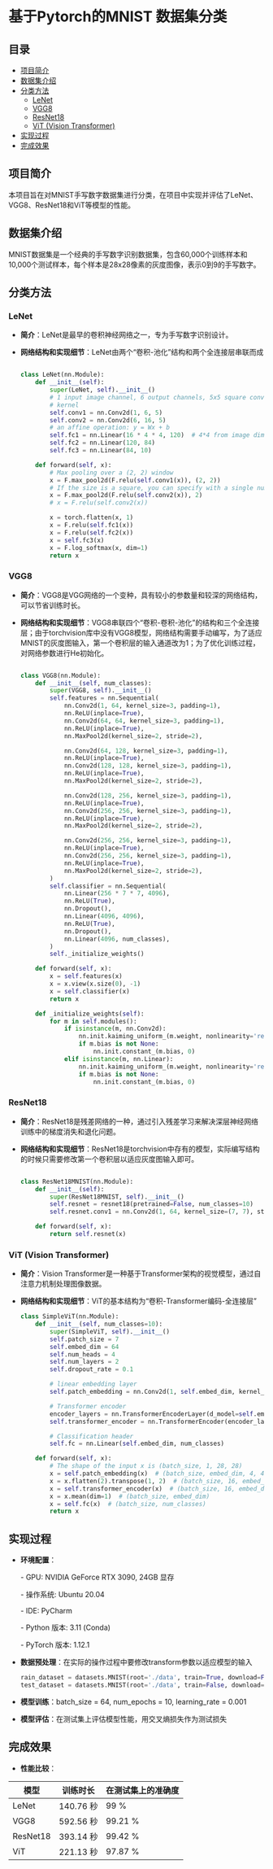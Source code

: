 # 基于Pytorch的MNIST 数据集分类

## 目录
- [项目简介](#项目简介)
- [数据集介绍](#数据集介绍)
- [分类方法](#分类方法)
  - [LeNet](#lenet)
  - [VGG8](#vgg8)
  - [ResNet18](#resnet18)
  - [ViT (Vision Transformer)](#vit-vision-transformer)
- [实现过程](#实现过程)
- [完成效果](#完成效果)

## 项目简介
本项目旨在对MNIST手写数字数据集进行分类，在项目中实现并评估了LeNet、VGG8、ResNet18和ViT等模型的性能。

## 数据集介绍
MNIST数据集是一个经典的手写数字识别数据集，包含60,000个训练样本和10,000个测试样本，每个样本是28x28像素的灰度图像，表示0到9的手写数字。

## 分类方法

### LeNet
- **简介**：LeNet是最早的卷积神经网络之一，专为手写数字识别设计。

- **网络结构和实现细节**：LeNet由两个“卷积-池化”结构和两个全连接层串联而成

  ```python
  
  class LeNet(nn.Module):
      def __init__(self):
          super(LeNet, self).__init__()
          # 1 input image channel, 6 output channels, 5x5 square convolution
          # kernel
          self.conv1 = nn.Conv2d(1, 6, 5)
          self.conv2 = nn.Conv2d(6, 16, 5)
          # an affine operation: y = Wx + b
          self.fc1 = nn.Linear(16 * 4 * 4, 120)  # 4*4 from image dimension
          self.fc2 = nn.Linear(120, 84)
          self.fc3 = nn.Linear(84, 10)
  
      def forward(self, x):
          # Max pooling over a (2, 2) window
          x = F.max_pool2d(F.relu(self.conv1(x)), (2, 2))
          # If the size is a square, you can specify with a single number
          x = F.max_pool2d(F.relu(self.conv2(x)), 2)
          # x = F.relu(self.conv2(x))
  
          x = torch.flatten(x, 1)
          x = F.relu(self.fc1(x))
          x = F.relu(self.fc2(x))
          x = self.fc3(x)
          x = F.log_softmax(x, dim=1)
          return x

### VGG8
- **简介**：VGG8是VGG网络的一个变种，具有较小的参数量和较深的网络结构，可以节省训练时长。

- **网络结构和实现细节**：VGG8串联四个“卷积-卷积-池化”的结构和三个全连接层；由于torchvision库中没有VGG8模型，网络结构需要手动编写，为了适应MNIST的灰度图输入，第一个卷积层的输入通道改为1；为了优化训练过程，对网络参数进行He初始化。

  ```python
  
  class VGG8(nn.Module):
      def __init__(self, num_classes):
          super(VGG8, self).__init__()
          self.features = nn.Sequential(
              nn.Conv2d(1, 64, kernel_size=3, padding=1),
              nn.ReLU(inplace=True),
              nn.Conv2d(64, 64, kernel_size=3, padding=1),
              nn.ReLU(inplace=True),
              nn.MaxPool2d(kernel_size=2, stride=2),
  
              nn.Conv2d(64, 128, kernel_size=3, padding=1),
              nn.ReLU(inplace=True),
              nn.Conv2d(128, 128, kernel_size=3, padding=1),
              nn.ReLU(inplace=True),
              nn.MaxPool2d(kernel_size=2, stride=2),
  
              nn.Conv2d(128, 256, kernel_size=3, padding=1),
              nn.ReLU(inplace=True),
              nn.Conv2d(256, 256, kernel_size=3, padding=1),
              nn.ReLU(inplace=True),
              nn.MaxPool2d(kernel_size=2, stride=2),
  
              nn.Conv2d(256, 256, kernel_size=3, padding=1),
              nn.ReLU(inplace=True),
              nn.Conv2d(256, 256, kernel_size=3, padding=1),
              nn.ReLU(inplace=True),
              nn.MaxPool2d(kernel_size=2, stride=2),
          )
          self.classifier = nn.Sequential(
              nn.Linear(256 * 7 * 7, 4096),
              nn.ReLU(True),
              nn.Dropout(),
              nn.Linear(4096, 4096),
              nn.ReLU(True),
              nn.Dropout(),
              nn.Linear(4096, num_classes),
          )
          self._initialize_weights()
  
      def forward(self, x):
          x = self.features(x)
          x = x.view(x.size(0), -1)
          x = self.classifier(x)
          return x
  
      def _initialize_weights(self):
          for m in self.modules():
              if isinstance(m, nn.Conv2d):
                  nn.init.kaiming_uniform_(m.weight, nonlinearity='relu')  # Initialize with He
                  if m.bias is not None:
                      nn.init.constant_(m.bias, 0)
              elif isinstance(m, nn.Linear):
                  nn.init.kaiming_uniform_(m.weight, nonlinearity='relu')  # Initialize the classifier using He
                  if m.bias is not None:
                      nn.init.constant_(m.bias, 0)

### ResNet18
- **简介**：ResNet18是残差网络的一种，通过引入残差学习来解决深层神经网络训练中的梯度消失和退化问题。

- **网络结构和实现细节**：ResNet18是torchvision中存有的模型，实际编写结构的时候只需要修改第一个卷积层以适应灰度图输入即可。

  ```python
  
  class ResNet18MNIST(nn.Module):
      def __init__(self):
          super(ResNet18MNIST, self).__init__()
          self.resnet = resnet18(pretrained=False, num_classes=10)
          self.resnet.conv1 = nn.Conv2d(1, 64, kernel_size=(7, 7), stride=(2, 2), padding=(3, 3), bias=False)
  
      def forward(self, x):
          return self.resnet(x)

### ViT (Vision Transformer)
- **简介**：Vision Transformer是一种基于Transformer架构的视觉模型，通过自注意力机制处理图像数据。

- **网络结构和实现细节**：ViT的基本结构为“卷积-Transformer编码-全连接层”

  ```python
  class SimpleViT(nn.Module):
      def __init__(self, num_classes=10):
          super(SimpleViT, self).__init__()
          self.patch_size = 7
          self.embed_dim = 64
          self.num_heads = 4
          self.num_layers = 2
          self.dropout_rate = 0.1
  
          # linear embedding layer
          self.patch_embedding = nn.Conv2d(1, self.embed_dim, kernel_size=self.patch_size, stride=self.patch_size)
  
          # Transformer encoder
          encoder_layers = nn.TransformerEncoderLayer(d_model=self.embed_dim, nhead=self.num_heads)
          self.transformer_encoder = nn.TransformerEncoder(encoder_layers, num_layers=self.num_layers)
  
          # Classification header
          self.fc = nn.Linear(self.embed_dim, num_classes)
  
      def forward(self, x):
          # The shape of the input x is (batch_size, 1, 28, 28)
          x = self.patch_embedding(x)  # (batch_size, embed_dim, 4, 4)
          x = x.flatten(2).transpose(1, 2)  # (batch_size, 16, embed_dim)
          x = self.transformer_encoder(x)  # (batch_size, 16, embed_dim)
          x = x.mean(dim=1)  # (batch_size, embed_dim)
          x = self.fc(x)  # (batch_size, num_classes)
          return x
  ```

  

## 实现过程
- **环境配置**：

  \- GPU: NVIDIA GeForce RTX 3090, 24GB 显存

  \- 操作系统: Ubuntu 20.04 

  \- IDE: PyCharm

  \- Python 版本: 3.11 (Conda)

  \- PyTorch 版本: 1.12.1

- **数据预处理**：在实际的操作过程中要修改transform参数以适应模型的输入

  ```python
  rain_dataset = datasets.MNIST(root='./data', train=True, download=False, transform=transform)
  test_dataset = datasets.MNIST(root='./data', train=False, download=False, transform=transform)

- **模型训练**：batch_size = 64, num_epochs = 10, learning_rate = 0.001

- **模型评估**：在测试集上评估模型性能，用交叉熵损失作为测试损失

## 完成效果
- **性能比较**：


| 模型     | 训练时长 | 在测试集上的准确度 |
|----------|----------|:------------------|
| LeNet    | 140.76 秒 | 99 %            |
| VGG8     | 592.56 秒 | 99.21 %         |
| ResNet18 | 393.14 秒 | 99.42 %         |
| ViT      | 221.13 秒 | 97.87 %         |
